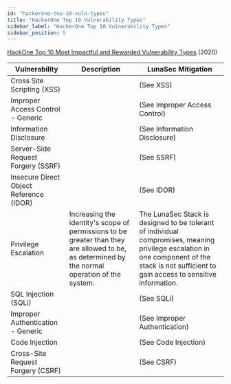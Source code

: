 ```yaml
---
id: "hackerone-top-10-vuln-types"
title: "HackerOne Top 10 Vulnerability Types"
sidebar_label: "HackerOne Top 10 Vulnerability Types"
sidebar_position: 5
---
```


[HackOne Top 10 Most Impactful and Rewarded Vulnerability Types](https://www.hackerone.com/top-ten-vulnerabilities) (2020)

| Vulnerability | Description | LunaSec Mitigation |
| --- | --- | --- |
| Cross Site Scripting (XSS) | | (See XSS) |
| Improper Access Control - Generic | | (See Improper Access Control) |
| Information Disclosure | | (See Information Disclosure) |
| Server-Side Request Forgery (SSRF) | | (See SSRF) |
| Insecure Direct Object Reference (IDOR) | | (See IDOR) |
| Privilege Escalation | Increasing the identity&#39;s scope of permissions to be greater than they are allowed to be, as determined by the normal operation of the system. | The LunaSec Stack is designed to be tolerant of individual compromises, meaning privilege escalation in one component of the stack is not sufficient to gain access to sensitive information. |
| SQL Injection (SQLi) | | (See SQLi) |
| Improper Authentication - Generic | | (See Improper Authentication) |
| Code Injection | | (See Code Injection) |
| Cross-Site Request Forgery (CSRF) | | (See CSRF) |
